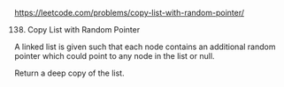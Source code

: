 https://leetcode.com/problems/copy-list-with-random-pointer/

138. Copy List with Random Pointer

A linked list is given such that each node contains an additional random pointer which could point to any node in the list or null.

Return a deep copy of the list.
